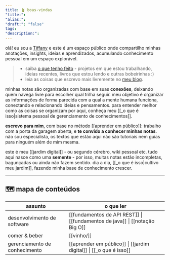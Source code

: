 ```yaml
---
title: 🪴 boas-vindas
"title:": 
"alias:": 
"draft:": "false"
tags: 
"description:":
---
```

olá! eu sou a [Tiffany](https://tiffs.dev/sobre) e este é um espaço público onde compartilho minhas anotações, insights, ideias e aprendizados, acumulando conhecimento pessoal em um espaço explorável.

>+ saiba [o que tenho feito](https://tiffs.dev/now) - projetos em que estou trabalhando, ideias recentes, livros que estou lendo e outras bobeirinhas :)
>+ leia as coisas que escrevo mais livremente no [meu blog](https://tiffs.dev).

minhas notas são organizadas com base em suas **conexões**, deixando quem navega livre para escolher qual trilha seguir. meu objetivo é organizar as informações de forma parecida com a qual a mente humana funciona, conectando e relacionando ideias e pensamentos. para entender melhor como as coisas se organizam por aqui, conheça meu [[_o que é isso|sistema pessoal de gerenciamento de conhecimentos]].

**escrevo para mim**, com base no método [[aprender em público]]: trabalho com a porta da garagem aberta, e **te convido a conhecer minhas notas**. não sou especialista, os textos que estão aqui não são tutoriais nem guias para ninguém além de mim mesma.

este é meu [[jardim digital]] - ou segundo cérebro, wiki pessoal etc. tudo aqui nasce como uma **semente** - por isso, muitas notas estão incompletas, bagunçadas ou ainda não fazem sentido. dia a dia, [[_o que é isso|cultivo meu jardim]], fazendo minha base de conhecimento crescer.

----
## 🗺️ mapa de conteúdos

| assunto                       | o que ler                                                                   |
| ----------------------------- | --------------------------------------------------------------------------- |
| desenvolvimento de software   | [[fundamentos de API REST]] \| [[fundamentos de java]] \| [[notação Big O]] |
| comer & beber                 | [[vinho/]]                                                                  |
| gerenciamento de conhecimento | [[aprender em público]] \| [[jardim digital]] \| [[_o que é isso]]          |
